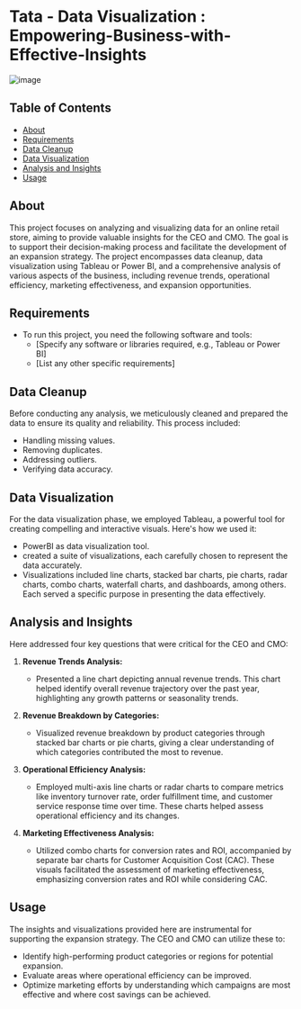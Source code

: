 # Tata - Data Visualization : Empowering-Business-with-Effective-Insights

![image](https://github.com/Ameena-Farzana/Tata-Data_Visualization-Empowering_Business_with_Effective_Insights/assets/121862099/45d2f300-f8c6-42ba-b099-02385eb48e17)


## Table of Contents

- [About](#about)
- [Requirements](#requirements)
- [Data Cleanup](#data-cleanup)
- [Data Visualization](#data-visualization)
- [Analysis and Insights](#analysis-and-insights)
- [Usage](#usage)


## About

This project focuses on analyzing and visualizing data for an online retail store, aiming to provide valuable insights for the CEO and CMO. The goal is to support their decision-making process and facilitate the development of an expansion strategy. The project encompasses data cleanup, data visualization using Tableau or Power BI, and a comprehensive analysis of various aspects of the business, including revenue trends, operational efficiency, marketing effectiveness, and expansion opportunities.

## Requirements

- To run this project, you need the following software and tools:
  - [Specify any software or libraries required, e.g., Tableau or Power BI]
  - [List any other specific requirements]

## Data Cleanup

Before conducting any analysis, we meticulously cleaned and prepared the data to ensure its quality and reliability. This process included:

- Handling missing values.
- Removing duplicates.
- Addressing outliers.
- Verifying data accuracy.

## Data Visualization

For the data visualization phase, we employed Tableau, a powerful tool for creating compelling and interactive visuals. Here's how we used it:

- PowerBI as  data visualization tool.
- created a suite of visualizations, each carefully chosen to represent the data accurately.
- Visualizations included line charts, stacked bar charts, pie charts, radar charts, combo charts, waterfall charts, and dashboards, among others. Each served a specific purpose in presenting the data effectively.

## Analysis and Insights

Here addressed four key questions that were critical for the CEO and CMO:

1. **Revenue Trends Analysis:**
   - Presented a line chart depicting annual revenue trends. This chart helped identify overall revenue trajectory over the past year, highlighting any growth patterns or seasonality trends.

2. **Revenue Breakdown by Categories:**
   - Visualized revenue breakdown by product categories through stacked bar charts or pie charts, giving a clear understanding of which categories contributed the most to revenue.

3. **Operational Efficiency Analysis:**
   - Employed multi-axis line charts or radar charts to compare metrics like inventory turnover rate, order fulfillment time, and customer service response time over time. These charts helped assess operational efficiency and its changes.

4. **Marketing Effectiveness Analysis:**
   - Utilized combo charts for conversion rates and ROI, accompanied by separate bar charts for Customer Acquisition Cost (CAC). These visuals facilitated the assessment of marketing effectiveness, emphasizing conversion rates and ROI while considering CAC.

## Usage

The insights and visualizations provided here are instrumental for supporting the expansion strategy. The CEO and CMO can utilize these to:

- Identify high-performing product categories or regions for potential expansion.
- Evaluate areas where operational efficiency can be improved.
- Optimize marketing efforts by understanding which campaigns are most effective and where cost savings can be achieved.

